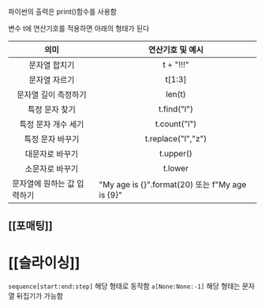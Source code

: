 파이썬의 출력은 print()함수를 사용함

변수 t에 연산기호를 적용하면 아래의 형태가 된다

| <center>의미</center>          | <center>연산기호 및 예시</center>                    |
| ---------------------------- | --------------------------------------------- |
| <center>문자열 합치기</center>     | <center></center><center>t + "!!!"</center>   |
| <center>문자열 자르기</center>     | <center>t[1:3]</center>                       |
| <center>문자열 길이 측정하기</center> | <center>len(t)</center>                       |
| <center>특정 문자 찾기</center>    | <center>t.find("l")</center>                  |
| <center>특정 문자 개수 세기</center> | <center>t.count("l")</center>                 |
| <center>특정 문자 바꾸기</center>   | <center>t.replace("l","z")</center>           |
| <center>대문자로 바꾸기</center>    | <center>t.upper()</center>                    |
| <center>소문자로 바꾸기</center>    | <center>t.lower</center>                      |
| 문자열에 원하는 값 입력하기              | "My age is {}".format(20) 또는 f"My age is {9}" |

## [[포매팅]]


# [[슬라이싱]]

`sequence[start:end:step]` 해당 형태로 동작함
`a[None:None:-1]` 해당 형태는 문자열 뒤집기가 가능함